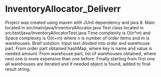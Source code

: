 # InventoryAllocator_Deliverr
Project was created using maven with JUnit dependency and java 8. 
Main located in src/main/java/InventoryAllocator.java
Test class located in src/test/java/InventoryAllocatorTest.java
Time complexity is O(n*m) and Space complexity is O(n+m) where n is number of order items and m is warehouses.
Brief solution: Input text divided into order and warehouse part. From order part obtained hashMap, where key is name and value is needed amount. From warehouse part, list of warehouses obtained, where next one is more expensive than one before. Finally starting from first one all warehouses are iterated and if needed object is found, added to final result string.

